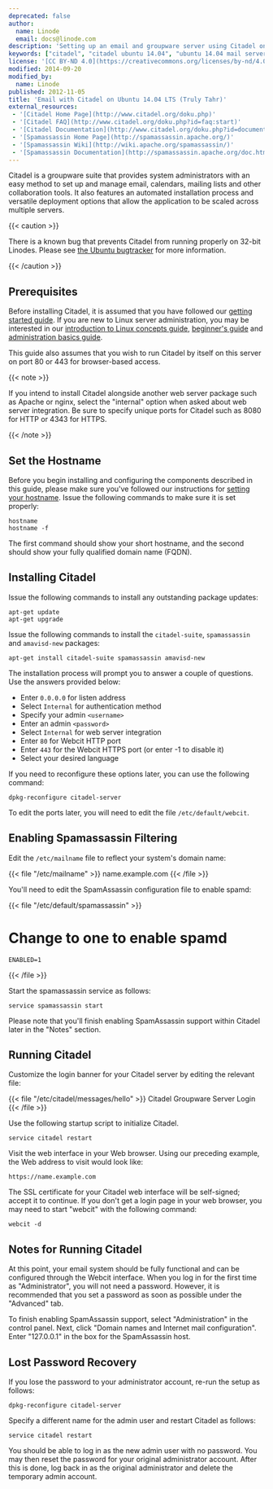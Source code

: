 ```yaml
---
deprecated: false
author:
  name: Linode
  email: docs@linode.com
description: 'Setting up an email and groupware server using Citadel on an Ubuntu 14.04 LTS (Truly Tahr) Linode.'
keywords: ["citadel", "citadel ubuntu 14.04", "ubuntu 14.04 mail server", "groupware", "email server"]
license: '[CC BY-ND 4.0](https://creativecommons.org/licenses/by-nd/4.0)'
modified: 2014-09-20
modified_by:
  name: Linode
published: 2012-11-05
title: 'Email with Citadel on Ubuntu 14.04 LTS (Truly Tahr)'
external_resources:
 - '[Citadel Home Page](http://www.citadel.org/doku.php)'
 - '[Citadel FAQ](http://www.citadel.org/doku.php?id=faq:start)'
 - '[Citadel Documentation](http://www.citadel.org/doku.php?id=documentation:start)'
 - '[Spamassassin Home Page](http://spamassassin.apache.org/)'
 - '[Spamassassin Wiki](http://wiki.apache.org/spamassassin/)'
 - '[Spamassassin Documentation](http://spamassassin.apache.org/doc.html)'
---
```


Citadel is a groupware suite that provides system administrators with an easy method to set up and manage email, calendars, mailing lists and other collaboration tools. It also features an automated installation process and versatile deployment options that allow the application to be scaled across multiple servers.

{{< caution >}}

There is a known bug that prevents Citadel from running properly on 32-bit Linodes. Please see [the Ubuntu bugtracker](https://bugs.launchpad.net/ubuntu/+source/citadel/+bug/911732) for more information.

{{< /caution >}}

## Prerequisites

Before installing Citadel, it is assumed that you have followed our [getting started guide](/docs/getting-started/). If you are new to Linux server administration, you may be interested in our [introduction to Linux concepts guide](/docs/tools-reference/introduction-to-linux-concepts/), [beginner's guide](/docs/beginners-guide/) and [administration basics guide](/docs/using-linux/administration-basics).

This guide also assumes that you wish to run Citadel by itself on this server on port 80 or 443 for browser-based access.

{{< note >}}

If you intend to install Citadel alongside another web server package such as Apache or nginx, select the "internal" option when asked about web server integration. Be sure to specify unique ports for Citadel such as 8080 for HTTP or 4343 for HTTPS.

{{< /note >}}

## Set the Hostname

Before you begin installing and configuring the components described in this guide, please make sure you've followed our instructions for [setting your hostname](/docs/getting-started#sph_set-the-hostname). Issue the following commands to make sure it is set properly:

    hostname
    hostname -f

The first command should show your short hostname, and the second should show your fully qualified domain name (FQDN).

## Installing Citadel

Issue the following commands to install any outstanding package updates:

    apt-get update
    apt-get upgrade

Issue the following commands to install the `citadel-suite`, `spamassassin` and `amavisd-new` packages:

    apt-get install citadel-suite spamassassin amavisd-new 

The installation process will prompt you to answer a couple of questions. Use the answers provided below:

-   Enter `0.0.0.0` for listen address
-   Select `Internal` for authentication method
-   Specify your admin `<username>`
-   Enter an admin `<password>`
-   Select `Internal` for web server integration
-   Enter `80` for Webcit HTTP port
-   Enter `443` for the Webcit HTTPS port (or enter -1 to disable it)
-   Select your desired language

If you need to reconfigure these options later, you can use the following command:

    dpkg-reconfigure citadel-server

To edit the ports later, you will need to edit the file `/etc/default/webcit`.

## Enabling Spamassassin Filtering

Edit the `/etc/mailname` file to reflect your system's domain name:

{{< file "/etc/mailname" >}}
name.example.com
{{< /file >}}


You'll need to edit the SpamAssassin configuration file to enable spamd:

{{< file "/etc/default/spamassassin" >}}
# Change to one to enable spamd
    ENABLED=1
{{< /file >}}

Start the spamassassin service as follows:

    service spamassassin start

Please note that you'll finish enabling SpamAssassin support within Citadel later in the "Notes" section.

## Running Citadel

Customize the login banner for your Citadel server by editing the relevant file:

{{< file "/etc/citadel/messages/hello" >}}
Citadel Groupware Server Login
{{< /file >}}

Use the following startup script to initialize Citadel.

    service citadel restart 

Visit the web interface in your Web browser. Using our preceding example, the Web address to visit would look like:

    https://name.example.com

The SSL certificate for your Citadel web interface will be self-signed; accept it to continue. If you don't get a login page in your web browser, you may need to start "webcit" with the following command:

    webcit -d 

## Notes for Running Citadel

At this point, your email system should be fully functional and can be configured through the Webcit interface. When you log in for the first time as "Administrator", you will not need a password. However, it is recommended that you set a password as soon as possible under the "Advanced" tab.

To finish enabling SpamAssassin support, select "Administration" in the control panel. Next, click "Domain names and Internet mail configuration". Enter "127.0.0.1" in the box for the SpamAssassin host.

## Lost Password Recovery

If you lose the password to your administrator account, re-run the setup as follows:

    dpkg-reconfigure citadel-server

Specify a different name for the admin user and restart Citadel as follows:

    service citadel restart

You should be able to log in as the new admin user with no password. You may then reset the password for your original administrator account. After this is done, log back in as the original administrator and delete the temporary admin account.